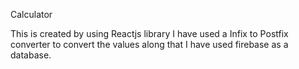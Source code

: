 
Calculator 

This is created by using Reactjs library I have used a Infix to Postfix converter to convert the values along that I have used firebase as a database.

